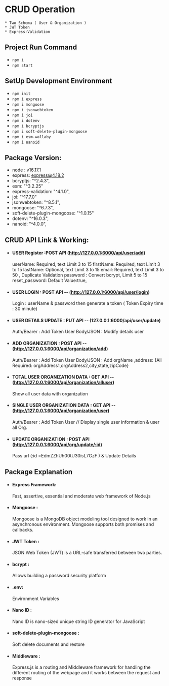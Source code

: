 # CRUD Operation 
    * Two Schema ( User & Organization )
    * JWT Token 
    * Express-Validation

## Project Run Command
* `npm i`
* `npm start`

## SetUp Development Environment
  * `npm init`
  * `npm i express`
  * `npm i mongoose`
  * `npm i jsonwebtoken`
  * `npm i joi`
  * `npm i dotenv`
  * `npm i bcryptjs`
  * `npm i soft-delete-plugin-mongoose`
  * `npm i esm-wallaby`
  * `npm i nanoid`

## Package Version:
 * node : v16.17.1
 * express: express@4.18.2
 * bcryptjs: "^2.4.3",
 * esm: "^3.2.25"
 * express-validation: "^4.1.0", 
 * joi: "^17.7.0"
 * jsonwebtoken: "^8.5.1",  
 * mongoose: "^6.7.3",
 * soft-delete-plugin-mongoose: "^1.0.15"
 * dotenv: "^16.0.3",
 * nanoid: "^4.0.0",

## CRUD API Link & Working:
  * #### USER Register :POST API  (http://127.0.0.1:6000/api/user/add)
    userName: Required, text Limit 3 to 15
    firstName: Required, text Limit 3 to 15 
    lastName: Optional, text Limit 3 to 15
    email: Required, text Limit 3 to 50 , Duplicate Validation
    password : Convert bcrypt, Limit 5 to 15
    reset_password: Default Value:true,

  * #### USER LOGIN : POST API -- (http://127.0.0.1:6000/api/user/login)
    Login : userName & password 
    then generate a token ( Token Expiry time : 30 minute)

  * #### USER DETAILS UPDATE : PUT API -- (127.0.0.1:6000/api/user/update)
    Auth/Bearer : Add Token User
    Body/JSON : Modify details user


  * #### ADD ORGANIZATION : POST API -- (http://127.0.0.1:6000/api/organization/add)
    Auth/Bearer : Add Token User 
    Body/JSON : Add orgName ,address: {All Required: orgAddress1,orgAddress2,city,state,zipCode}

  * #### TOTAL USER ORGANIZATION DATA : GET API -- (http://127.0.0.1:6000/api/organization/alluser)
    Show all user data with organization 

  * #### SINGLE USER ORGANIZATION DATA : GET API -- (http://127.0.0.1:6000/api/organization/user)
    Auth/Bearer : Add Token User // Display single user information & user all Org.

  * #### UPDATE ORGANIZATION : POST API (http://127.0.0.1:6000/api/org/update/:id)
    Pass url (:id =EdmZZhUh00tU30isL7GzF ) & Update Details


## Package Explanation
* ####  Express Framework:
  Fast, assertive, essential and moderate web framework of Node.js

* #### Mongoose :
  Mongoose is a MongoDB object modeling tool designed to work in an asynchronous environment. Mongoose supports both promises and callbacks.

* #### JWT Token :
  JSON Web Token (JWT) is a URL-safe  transferred between two parties.

* #### bcrypt : 
  Allows building a password security platform

* #### .env:
  Environment Variables

* #### Nano ID : 
  Nano ID is nano-sized unique string ID generator for JavaScript

* #### soft-delete-plugin-mongoose : 
  Soft delete documents and restore

* #### Middleware : 
  Express.js is a routing and Middleware framework for handling the different routing of the webpage and it works between the request and response






